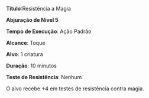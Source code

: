 **Titulo**:Resistência a Magia

**Abjuração de Nível 5**

**Tempo de Execução**: Ação Padrão

**Alcance**: Toque

**Alvo**: 1 criatura

**Duração**: 10 minutos

**Teste de Resistência**: Nenhum

O alvo recebe +4 em testes de resistência contra magia.
